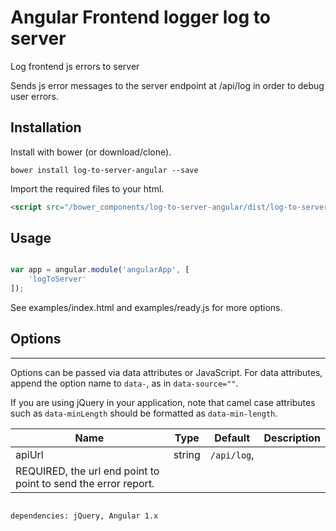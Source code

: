 # Angular Frontend logger log to server
Log frontend js errors to server 

Sends js error messages to the server endpoint at /api/log in order to 
debug user errors. 

## Installation

Install with bower (or download/clone).

```shell
bower install log-to-server-angular --save
```

Import the required files to your html.

```html
<script src="/bower_components/log-to-server-angular/dist/log-to-server.angular.js"></script>
```

## Usage

```javascript

var app = angular.module('angularApp', [
    'logToServer'
]);

```
See examples/index.html and examples/ready.js for more options.

## Options
---

Options can be passed via data attributes or JavaScript. For data attributes, append the option name to `data-`, as in `data-source=""`.

If you are using jQuery in your application, note that camel case attributes such as `data-minLength`
 should be formatted as `data-min-length`.
 
|Name|Type|Default|Description|
|--- |--- |--- |--- |
|apiUrl|string| `/api/log`, 
|REQUIRED, the url end point to point to send the error report.

```

dependencies: jQuery, Angular 1.x



